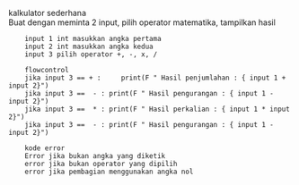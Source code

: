 kalkulator sederhana			
Buat dengan meminta 2 input, pilih operator matematika, tampilkan hasil			
				
				
		input 1	int masukkan angka pertama	
		input 2	int masukkan angka kedua	
		input 3	pilih operator +, -, x, /	
				
		flowcontrol		
		jika input 3 == + :		print(F " Hasil penjumlahan : { input 1 + input 2}")
		jika input 3 ==  - : print(F " Hasil pengurangan : { input 1 - input 2}")		
		jika input 3 ==  * : print(F " Hasil perkalian : { input 1 * input 2}")		
		jika input 3 ==  - : print(F " Hasil pengurangan : { input 1 - input 2}")		

		kode error
		Error jika bukan angka yang diketik
		error jika bukan operator yang dipilih
		error jika pembagian menggunakan angka nol
